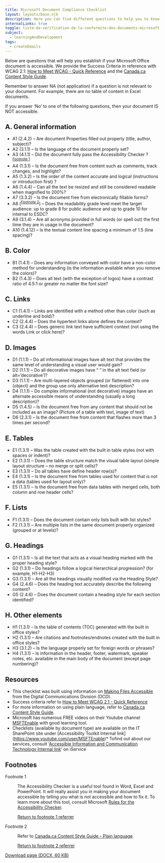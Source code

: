 ```yaml
---
title: Microsoft Document Compliance Checklist
layout: layouts/base.njk
description: Here you can find different questions to help you to know if your Word document is accessible or not.
internalLinks: true
toggle: liste-de-verification-de-la-conformite-des-documents-microsoft
subject:
  - learningAndDevelopment
tags:
  - createEmails
---
```


Below are questions that will help you establish if your Microsoft Office document is accessible. We provide the Success Criteria in reference with WCAG 2.1: [How to Meet WCAG - Quick Reference](http://www.w3.org/WAI/WCAG21/quickref/) and the [Canada.ca Content Style Guide](https://www.canada.ca/en/treasury-board-secretariat/services/government-communications/canada-content-style-guide.html).

Remember to answer NA (not application) if a question is not relevant to your document. For example, there are no table of content in Excel documents.

If you answer ‘No’ to one of the following questions, then your document IS NOT accessible.

## A. General information

<ul class="list-unstyled mrgn-tp-lg mrgn-lft-lg">
    <li class="mrgn-bttm-md"><span class="far fa-square mrgn-rght-md" aria-hidden="true"></span>A1
        (2.4.2) &ndash; Are document Properties filled out properly (title, author, subject)?
    </li>
    <li class="mrgn-bttm-md"><span class="far fa-square mrgn-rght-md" aria-hidden="true"></span>A2
        (3.1.1) &ndash; Is the language of the document properly set?</li>
    <li class="mrgn-bttm-md"><span class="far fa-square mrgn-rght-md" aria-hidden="true"></span>A3
        (4.1.1) &ndash; Did the document fully pass the Accessibility Checker ?<sup id="fn1-rf"><a
                class="fn-lnk" href="#fn1"><span class="wb-inv">Footnote </span>1</a></sup></li>
    <li class="mrgn-bttm-md"><span class="far fa-square mrgn-rght-md" aria-hidden="true"></span>A4
        (1.3.1) &ndash; Is the document free from content such as comments, track
        changes, and highlight?</li>
        <li class="mrgn-bttm-md"><span class="far fa-square mrgn-rght-md" aria-hidden="true"></span>A5
            (1.3.2) &ndash; Is the order of the content accurate and logical (instructions or introduction first) ?</li>
                 <li class="mrgn-bttm-md"><span class="far fa-square mrgn-rght-md" aria-hidden="true"></span>A6
        (1.4.4) &ndash; Can all the text be resized and still be considered readable when magnified to 200%?
    </li>
    <li class="mrgn-bttm-md"><span class="far fa-square mrgn-rght-md" aria-hidden="true"></span>A7
        (3.3.2) &ndash; Is the document free from electronically fillable forms?
    </li>
    <li class="mrgn-bttm-md"><span class="far fa-square mrgn-rght-md" aria-hidden="true"></span>A8
        (<sup id="fn2-rf"><a class="fn-lnk" href="#fn2"><span class="wb-inv">Footnote </span>2</a></sup>)
        &ndash; Does the readability grade level meet the target audience:
        up to grade 8 for public audience and up to grade 10 for internal to ESDC?
    </li>
    <li class="mrgn-bttm-md"><span class="far fa-square mrgn-rght-md" aria-hidden="true"></span>A9
        (3.1.4)
        &ndash; Are all acronyms provided in full words (or spell out) the first time they are in usage in the document?
    </li>
    <li class="mrgn-bttm-md"><span class="far fa-square mrgn-rght-md" aria-hidden="true"></span>A10
        (1.4.12)
        &ndash; Is the textual content line spacing a minimum of 1.5 (line spacing)?
    </li>
</ul>

## B. Color

<ul class="list-unstyled mrgn-tp-lg mrgn-lft-lg">
    <li class="mrgn-bttm-md"><span class="far fa-square mrgn-rght-md" aria-hidden="true"></span> B1
        (1.4.1) &ndash; Does any information conveyed with color have a non-color method for understanding
        (is the information available when you remove the colors)?</li>
    <li class="mrgn-bttm-md"><span class="far fa-square mrgn-rght-md" aria-hidden="true"></span> B2
        (1.4.3) &ndash; Does all text (with the exception of logos) have a contrast ratio of 4.5:1 or
        greater no matter the font size?</li>
</ul>

## C. Links

<ul class="list-unstyled mrgn-tp-lg mrgn-lft-lg">
    <li class="mrgn-bttm-md"><span class="far fa-square mrgn-rght-md" aria-hidden="true"></span>C1 (1.4.1)
        &ndash; Links are identified with a method other than color (such as underline and bold)?</li>
    <li class="mrgn-bttm-md"><span class="far fa-square mrgn-rght-md" aria-hidden="true"></span>C2
        (2.4.4) &ndash; Does the hypertext links alone defines the context? </li>
    <li class="mrgn-bttm-md"><span class="far fa-square mrgn-rght-md" aria-hidden="true"></span>C3
        (2.4.4) &ndash; Does generic link text have sufficient context
        (not using the words Link or click here)?</li>
</ul>

## D. Images

<ul class="list-unstyled mrgn-tp-lg mrgn-lft-lg">
    <li class="mrgn-bttm-md"><span class="far fa-square mrgn-rght-md" aria-hidden="true"></span>D1 (1.1.1)
        &ndash; Do all informational images have alt text that provides the same level of understanding a
        visual user would gain?</li>
    <li class="mrgn-bttm-md"><span class="far fa-square mrgn-rght-md" aria-hidden="true"></span>D2 (1.1.1)
        &ndash; Do all decorative images have “ “ in the alt text field (or alt=’decorative’)?</li>
    <li class="mrgn-bttm-md"><span class="far fa-square mrgn-rght-md" aria-hidden="true"></span>D3 (1.1.1)
        &ndash; Are multi-layered objects grouped (or flattened) into one (object) and the group use only
        alternative text description?</li>
    <li class="mrgn-bttm-md"><span class="far fa-square mrgn-rght-md" aria-hidden="true"></span>D4
        (1.1.1) &ndash; Do complex informational (not decorative) images have an alternate accessible means
        of
        understanding (usually a long description)?</li>
    <li class="mrgn-bttm-md"><span class="far fa-square mrgn-rght-md" aria-hidden="true"></span>D5
        (1.4.5) &ndash; Is the document free from any content that should not be included as an image?
        (Picture of a table with text, image of text)</li>
    <li class="mrgn-bttm-md"><span class="far fa-square mrgn-rght-md" aria-hidden="true"></span>D6
        (2.3.1) &ndash; Is the document free from content that flashes more than 3 times per second?</li>
</ul>

## E. Tables

<ul class="list-unstyled mrgn-tp-lg mrgn-lft-lg">
    <li class="mrgn-bttm-md"><span class="far fa-square mrgn-rght-md" aria-hidden="true"></span>E1
        (1.3.1) &ndash; Was the table created with the built in table styles (not with spaces or indent)?
    </li>
    <li class="mrgn-bttm-md"><span class="far fa-square mrgn-rght-md" aria-hidden="true"></span>E2
        (1.3.1) &ndash; Does the table structure match the visual table layout (simple layout structure – no
        merge or split cells)?</li>
    <li class="mrgn-bttm-md"><span class="far fa-square mrgn-rght-md" aria-hidden="true"></span>E3
        (1.3.1) &ndash; Do all tables have define header row(s)?</li>
    <li class="mrgn-bttm-md"><span class="far fa-square mrgn-rght-md" aria-hidden="true"></span>E4
        (1.3.1) &ndash; Is the document free from tables used for content that is not a data (tables used
        for layout only)?</li>
    <li class="mrgn-bttm-md"><span class="far fa-square mrgn-rght-md" aria-hidden="true"></span>E5
        (1.3.1) &ndash; Is the document free from data tables with merged cells, both column and row header
        cells?</li>
</ul>

## F. Lists

<ul class="list-unstyled mrgn-tp-lg mrgn-lft-lg">
    <li class="mrgn-bttm-md"><span class="far fa-square mrgn-rght-md" aria-hidden="true"></span>F1
        (1.3.1) &ndash; Does the document contain only lists built with list styles?
    </li>
    <li class="mrgn-bttm-md"><span class="far fa-square mrgn-rght-md" aria-hidden="true"></span>F2
        (1.3.1) &ndash;
        Are multiple lists in the same document properly organized (grouped or at levels)?</li>
</ul>

## G. Headings

<ul class="list-unstyled mrgn-tp-lg mrgn-lft-lg">
    <li class="mrgn-bttm-md"><span class="far fa-square mrgn-rght-md" aria-hidden="true"></span>G1
        (1.3.1) &ndash; Is all the text that acts as a visual heading marked with the proper heading style?
    </li>
    <li class="mrgn-bttm-md"><span class="far fa-square mrgn-rght-md" aria-hidden="true"></span>G2
        (1.3.1) &ndash; Do headings follow a logical hierarchical progression?
        (for example, H1-H2-H3)
    </li>
    <li class="mrgn-bttm-md"><span class="far fa-square mrgn-rght-md" aria-hidden="true"></span>G3
        (1.3.1) &ndash; Are all the headings visually modified via the Heading Style?
    </li>
    <li class="mrgn-bttm-md"><span class="far fa-square mrgn-rght-md" aria-hidden="true"></span>G4
        (2.4.6) &ndash; Does the heading text accurately describe the following content?
    </li>
    <li class="mrgn-bttm-md"><span class="far fa-square mrgn-rght-md" aria-hidden="true"></span>G5
        (2.4.6) &ndash; Does the document contain a heading style for each section identified?
    </li>
</ul>

## H. Other elements

<ul class="list-unstyled mrgn-tp-lg mrgn-lft-lg">
    <li class="mrgn-bttm-md"><span class="far fa-square mrgn-rght-md" aria-hidden="true"></span>H1
        (1.3.1) &ndash; Is the table of contents (TOC) generated with the built in office styles? </li>
    <li class="mrgn-bttm-md"><span class="far fa-square mrgn-rght-md" aria-hidden="true"></span>H2
        (1.3.1) &ndash; Are citations and footnotes/endnotes created with the built in office styles?</li>
    <li class="mrgn-bttm-md"><span class="far fa-square mrgn-rght-md" aria-hidden="true"></span>H3
        (3.1.2) &ndash; Is the language properly set for foreign words or phrases?</li>
    <li class="mrgn-bttm-md"><span class="far fa-square mrgn-rght-md" aria-hidden="true"></span>H4
        (1.3.1) &ndash; Is information in the header, footer, watermark, speaker notes, etc. available in
        the main body of the document (except page numbering)?</li>
</ul>

## Resources

* This checklist was built using information on [Making Files Accessible](https://www.hhs.gov/web/section-508/accessibility-checklists/index.html) from the Digital Communications Division (DCD).
* Success criteria refer to [How to Meet WCAG 2.1 - Quick Reference](http://www.w3.org/WAI/WCAG21/quickref/)
* For more information on using plain language, refer to [Canada.ca Content Style Guide](https://www.canada.ca/en/treasury-board-secretariat/services/government-communications/canada-content-style-guide.html).
* Microsoft has numerous FREE videos on their Youtube channel [MSFTEnable](https://www.youtube.com/user/MSFTEnable) with good learning tool.
* Checklists (available by document type) are available on the IT SharePoint site under \[Accessibility Toolkit Internal link\](https://www.youtube.com/user/MSFTEnable)\* Tofind out about our services, consult ‘[Accessible Information and Communication Technology Internal link](http://iservice.prv/eng/imit/A11Y/index.shtml)’ on iService

<aside class="wb-fnote" role="note">
    <h2 id="fn">Footnotes</h2>
    <dl>
        <dt>Footnote 1</dt>
        <dd id="fn1">
            <p>The Accessibility Checker is a useful tool found in Word, Excel and PowerPoint. It will really
                assist you in making your document accessible by telling you what is not accessible and how to
                fix it. To learn more about this tool, consult Microsoft <a
                    href="https://support.office.com/en-en/article/r%C3%A8gles-pour-le-v%C3%A9rificateur-d-accessibilit%C3%A9-651e08f2-0fc3-4e10-aaca-74b4a67101c1">Rules
                    for the Accessibility Checker</a>.</p>
            <p class="fn-rtn"><a href="#fn1-rf"><span class="wb-inv">Return to footnote </span>1<span
                        class="wb-inv"> referrer</span></a></p>
        </dd>
        <dt>Footnote 2</dt>
        <dd id="fn2">
            <p>Refer to <a
                    href="https://www.canada.ca/en/treasury-board-secretariat/services/government-communications/canada-content-style-guide.html#toc6">Canada.ca
                    Content Style Guide - Plain language</a>.</p>
            <p class="fn-rtn"><a href="#fn2-rf"><span class="wb-inv">Return to footnote </span>2<span
                        class="wb-inv"> referrer</span></a></p>
        </dd>
    </dl>
</aside>
<p><a class="btn btn-primary" href="{{ rootPath }}docs/MSDocument_COMPLIANCE_CHECKLIST.docx" role="button">Download page (DOCX, 60 KB)</a></p>
